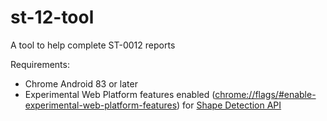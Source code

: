 # st-12-tool
A tool to help complete ST-0012 reports

Requirements:
- Chrome Android 83 or later
- Experimental Web Platform features enabled
(<chrome://flags/#enable-experimental-web-platform-features>) for
[Shape Detection API](https://wicg.github.io/shape-detection-api/)
